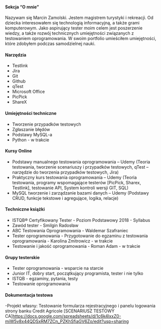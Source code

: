 #### Sekcja “O mnie” 

Nazywam się Marcin Zamolski. Jestem magistrem turystyki i rekreacji.
Od dziecka interesowałem się technologią informacyjną, a także grami komputerowym.
Jako aspirujący tester moim celem jest poszerzenie wiedzy, a także rozwój technicznych umiejętności związanych z testowaniem oprogramowania.
W swoim portfolio umieściłem umiejętności, które zdobyłem podczas samodzielnej nauki.


#### Narzędzia

- Testlink
- Jira
- Git
- Github
- qTest
- Microsoft Office
- PicPick
- ShareX

#### Umiejętności techniczne

- Tworzenie przypadków testowych
- Zgłaszanie błędów
- Podstawy MySQL-a
- Python - w trakcie

#### Kursy Online 
- Podstawy manualnego testowania oprogramowania – Udemy
(Teoria testowania, tworzenie scenariuszy i przypadków testowych, qTest – narzędzie do tworzenia przypadków testowych, Jira)
- Praktyczny kurs testowania oprogramowania – Udemy
(Teoria testowania, programy wspomagające testerów [PicPick, Sharex, Testlink], testowanie API, System kontroli wersji GIT, SQL)
- MySQL tworzenie i zarządzanie bazami danych – Udemy
(Podstawy CRUD, funkcje tekstowe i agregujące, logika, relacje)


#### Techniczne książki

- ISTQB® Certyfikowany Tester - Poziom Podstawowy 2018 - Syllabus
- Zawód tester - Smilgin Radosław
- ABC Testowania Oprogramowania - Waldemar Szafraniec
- Tester oprogramowania - Przygotowanie do egzaminu z testowania oprogramowania - Karolina Zmitrowicz - w trakcie
- Testowanie i jakość oprogramowania - Roman Adam - w trakcie

#### Grupy testerskie

- Tester oprogramowania - wsparcie na starcie
- Junior IT, dobry start, początkujący programista, tester i nie tylko
- ISTQB - egzaminy, pytania, testy
- Testowanie oprogramowania

#### Dokumentacja testowa
-Projekt własny: Testowanie formularza rejestracyjnego i panelu logowania strony banku Credit Agricole
[SCENARIUSZ TESTOWY CA]https://docs.google.com/spreadsheets/d/1c6k4lxxZ0-miW5v8x44QDSxRM7ZCn_PZKhSfiaGV6Zo/edit?usp=sharing


